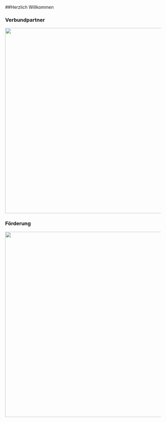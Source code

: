 ##Herzlich Willkommen


### Verbundpartner
<img src="https://github.com/bbucholz/bbucholz.github.io/assets/166709081/cb4ac27a-3da3-45f3-94cd-725302fce12c" width="600">


### Förderung
<img src="https://github.com/bbucholz/bbucholz.github.io/assets/166709081/c1f3bfb4-ea89-47ea-a0be-b2c632a25955" width="600">
